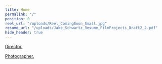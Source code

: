 ```yaml
---
title: Home
permalink: "/"
position: 0
reel_url: "/uploads/Reel_ComingSoon_Small.jpg"
resume_url: "/uploads/Jake_Schwartz_Resume_FilmProjects_Draft2_2.pdf"
hide_header: true
---
```


[Director.](http://schwartzjake.com/films/)

[Photographer.](http://schwartzjake.com/photography/)
